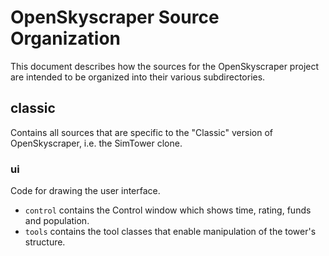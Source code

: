 OpenSkyscraper Source Organization
==================================

This document describes how the sources for the OpenSkyscraper project are intended to be organized into their various subdirectories.


## classic

Contains all sources that are specific to the "Classic" version of OpenSkyscraper, i.e. the SimTower clone.


### ui

Code for drawing the user interface.

- `control` contains the Control window which shows time, rating, funds and population.
- `tools` contains the tool classes that enable manipulation of the tower's structure.

